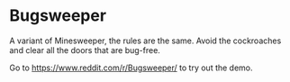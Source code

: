 # Bugsweeper
A variant of Minesweeper, the rules are the same. Avoid the cockroaches and clear all the doors that are bug-free.

Go to https://www.reddit.com/r/Bugsweeper/ to try out the demo.